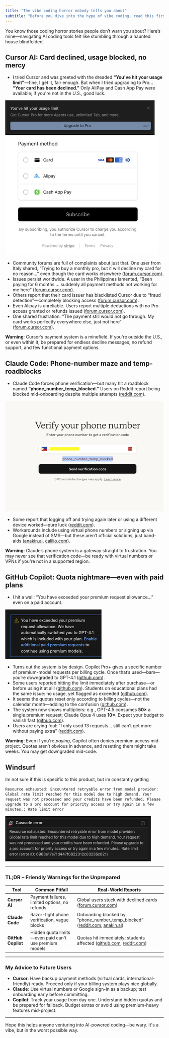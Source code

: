 ```yaml
---
title: "The vibe coding horror nobody tells you about"
subtitle: "Before you dive into the hype of vibe coding, read this first!"
---
```


You know those coding horror stories people don’t warn you about? Here’s mine—navigating AI coding tools felt like stumbling through a haunted house blindfolded.

## Cursor AI: Card declined, usage blocked, no mercy

- I tried Cursor and was greeted with the dreaded **"You've hit your usage limit"**—fine, I get it, fair enough. But when I tried upgrading to Pro... **“Your card has been declined.”** Only AliPay and Cash App Pay were available; if you're not in the U.S., good luck.

![Cursor payment declined screenshot](/img/cursor1.png)
![Cursor usage limit screenshot](/img/cursor2.png)

- Community forums are full of complaints about just that. One user from Italy shared, “Trying to buy a monthly pro, but it will decline my card for no reason…” even though the card works elsewhere ([forum.cursor.com](https://forum.cursor.com/t/cursor-wont-take-my-money/19406?page=2&utm_source=chatgpt.com)).  
- Issues persist worldwide. A user in the Philippines lamented, “Been paying for 6 months … suddenly all payment methods not working for me here” ([forum.cursor.com](https://forum.cursor.com/t/cursor-wont-take-my-money/19406?page=2&utm_source=chatgpt.com)).  
- Others report that their card issuer has blacklisted Cursor due to “fraud detection”—completely blocking access ([forum.cursor.com](https://forum.cursor.com/t/cursor-ai-on-blacklist-at-my-bank/24662?utm_source=chatgpt.com)).  
- Even Alipay is unreliable. Users report multiple deductions with no Pro access granted or refunds issued ([forum.cursor.com](https://forum.cursor.com/t/using-alipay-to-subscribe-the-fee-was-successfully-deducted-but-the-pro-was-not-opened-prompting-an-error/108432?utm_source=chatgpt.com)).  
- One shared frustration: “The payment still would not go through. My card works perfectly everywhere else, just not here” ([forum.cursor.com](https://forum.cursor.com/t/cursor-wont-take-my-money/19406?utm_source=chatgpt.com)).

**Warning**: Cursor’s payment system is a minefield. If you're outside the U.S., or even within it, be prepared for endless decline messages, no refund support, and few functional payment options.

## Claude Code: Phone-number maze and temp-roadblocks

- Claude Code forces phone verification—but many hit a roadblock named **“phone_number_temp_blocked.”** Users on Reddit report being blocked mid-onboarding despite multiple attempts ([reddit.com](https://www.reddit.com/r/ClaudeAI/comments/1h1q0ya/cant_get_through_onboarding_phone_number_temp/?utm_source=chatgpt.com)).  

![Claude AI phone verification error](/img/claude.jpg)

- Some report that logging off and trying again later or using a different device worked—pure luck ([reddit.com](https://www.reddit.com/r/ClaudeAI/comments/1h1q0ya/cant_get_through_onboarding_phone_number_temp/?utm_source=chatgpt.com)).  
- Workarounds include using virtual phone numbers or signing up via Google instead of SMS—but these aren’t official solutions, just band-aids ([anakin.ai](https://anakin.ai/blog/error-sending-code-double-check-your-phone-number/?utm_source=chatgpt.com), [calilio.com](https://www.calilio.com/blogs/how-to-use-claude-ai-without-a-phone-number?utm_source=chatgpt.com)).

**Warning**: Claude’s phone system is a gateway straight to frustration. You may never see that verification code—be ready with virtual numbers or VPNs if you're not in a supported region.

## GitHub Copilot: Quota nightmare—even with paid plans

- I hit a wall: “You have exceeded your premium request allowance…” even on a paid account.  

![GitHub Copilot quota exceeded error](/img/copilot.png)

- Turns out the system is by design. Copilot Pro+ gives a specific number of premium-model requests per billing cycle. Once that’s used—bam—you’re downgraded to GPT-4.1 ([github.com](https://github.com/orgs/community/discussions/162585?utm_source=chatgpt.com)).  
- Some users reported hitting the limit immediately after purchase—or before using it at all! ([github.com](https://github.com/orgs/community/discussions/164613?utm_source=chatgpt.com)). Students on educational plans had the same issue: no usage, yet flagged as exceeded ([github.com](https://github.com/orgs/community/discussions/165869?utm_source=chatgpt.com)).  
- It seems the quotas reset only according to billing cycles—not the calendar month—adding to the confusion ([github.com](https://github.com/orgs/community/discussions/164643?utm_source=chatgpt.com)).  
- The system now shows multipliers: e.g., GPT-4.5 consumes **50×** a single premium request; Claude Opus 4 uses **10×**. Expect your budget to vanish fast ([github.com](https://github.com/orgs/community/discussions/165480?utm_source=chatgpt.com)).  
- Users are crying foul: “I only used 13 requests… still can’t get more without paying extra” ([reddit.com](https://www.reddit.com/r/GithubCopilot/comments/1lell0w/you_have_exceeded_your_premium_request_allowance/?utm_source=chatgpt.com)).

**Warning**: Even if you're *paying*, Copilot often denies premium access mid-project. Quotas aren’t obvious in advance, and resetting them might take weeks. You may get downgraded mid-code.


## Windsurf
Im not sure if this is specific to this product, but im constantly getting 
```
Resource exhausted: Encountered retryable error from model provider: Global rate limit reached for this model due to high demand. Your request was not processed and your credits have been refunded. Please upgrade to a pro account for priority access or try again in a few minutes.: Rate limit error
```
![GitHub Copilot quota exceeded error](/img/windsurf.png)

---

### TL;DR – Friendly Warnings for the Unprepared

| Tool            | Common Pitfall                                            | Real-World Reports                           |
|-----------------|------------------------------------------------------------|-----------------------------------------------|
| **Cursor AI**    | Payment failures, limited options, no refunds             | Global users stuck with declined cards ([forum.cursor.com](https://forum.cursor.com/t/cursor-wont-take-my-money/19406?page=2&utm_source=chatgpt.com)) |
| **Claude Code**  | Razor-tight phone verification, vague blocks             | Onboarding blocked by “phone_number_temp_blocked” ([reddit.com](https://www.reddit.com/r/ClaudeAI/comments/1h1q0ya/cant_get_through_onboarding_phone_number_temp/?utm_source=chatgpt.com), [anakin.ai](https://anakin.ai/blog/error-sending-code-double-check-your-phone-number/?utm_source=chatgpt.com)) |
| **GitHub Copilot** | Hidden quota limits—even paid can't use premium models | Quotas hit immediately; students affected ([github.com](https://github.com/orgs/community/discussions/162585?utm_source=chatgpt.com), [reddit.com](https://www.reddit.com/r/GithubCopilot/comments/1lell0w/you_have_exceeded_your_premium_request_allowance/?utm_source=chatgpt.com)) |

---

### My Advice to Future Users

- **Cursor**: Have backup payment methods (virtual cards, international-friendly) ready. Proceed only if your billing system plays nice globally.
- **Claude**: Use virtual numbers or Google sign-in as a backup; test onboarding early before committing.
- **Copilot**: Track your usage from day one. Understand hidden quotas and be prepared for fallback. Budget extras or avoid using premium-heavy features mid-project.

---

Hope this helps anyone venturing into AI-powered coding—be wary. It's a vibe, but in the worst possible way.

